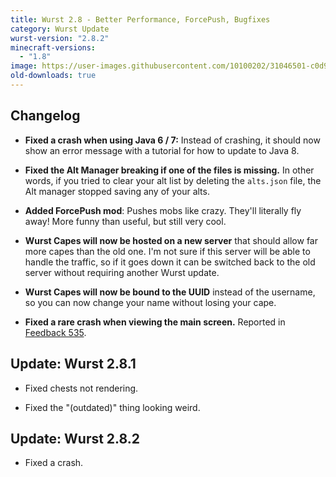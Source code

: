 ```yaml
---
title: Wurst 2.8 - Better Performance, ForcePush, Bugfixes
category: Wurst Update
wurst-version: "2.8.2"
minecraft-versions:
  - "1.8"
image: https://user-images.githubusercontent.com/10100202/31046501-c0d9628e-a5f9-11e7-817c-f2c9a2afbda1.jpg
old-downloads: true
---
```

## Changelog

- **Fixed a crash when using Java 6 / 7:** Instead of crashing, it should now show an error message with a tutorial for how to update to Java 8.

- **Fixed the Alt Manager breaking if one of the files is missing.** In other words, if you tried to clear your alt list by deleting the `alts.json` file, the Alt manager stopped saving any of your alts.

- **Added ForcePush mod**: Pushes mobs like crazy. They'll literally fly away! More funny than useful, but still very cool.

- **Wurst Capes will now be hosted on a new server** that should allow far more capes than the old one. I'm not sure if this server will be able to handle the traffic, so if it goes down it can be switched back to the old server without requiring another Wurst update.

- **Wurst Capes will now be bound to the UUID** instead of the username, so you can now change your name without losing your cape.

- **Fixed a rare crash when viewing the main screen.** Reported in [Feedback 535](https://feedback.wurstclient.net/?id=535).

## Update: Wurst 2.8.1

- Fixed chests not rendering.

- Fixed the "(outdated)" thing looking weird.

## Update: Wurst 2.8.2

- Fixed a crash.
